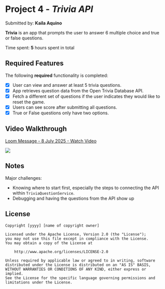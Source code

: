 # Project 4 - *Trivia API*

Submitted by: **Kaila Aquino**

**Trivia** is an app that prompts the user to answer 6 multiple choice and true or false questions.

Time spent: **5** hours spent in total

## Required Features

The following **required** functionality is completed:

- [X] User can view and answer at least 5 trivia questions.
- [X] App retrieves question data from the Open Trivia Database API.
- [X] Fetch a different set of questions if the user indicates they would like to reset the game.
- [X] Users can see score after submitting all questions.
- [x] True or False questions only have two options.

## Video Walkthrough
<div>
    <a href="https://www.loom.com/share/023036ff1fad4947a775459d8cd689b6">
      <p>Loom Message - 8 July 2025 - Watch Video</p>
    </a>
    <a href="https://www.loom.com/share/023036ff1fad4947a775459d8cd689b6">
      <img style="max-width:300px;" src="https://cdn.loom.com/sessions/thumbnails/023036ff1fad4947a775459d8cd689b6-99f03a2972e7758e-full-play.gif">
    </a>
  </div>


## Notes

Major challenges: 
* Knowing where to start first, especially the steps to connecting the API within `TriviaQuestionService`. 
* Debugging and having the questions from the API show up
  
## License

    Copyright [yyyy] [name of copyright owner]

    Licensed under the Apache License, Version 2.0 (the "License");
    you may not use this file except in compliance with the License.
    You may obtain a copy of the License at

        http://www.apache.org/licenses/LICENSE-2.0

    Unless required by applicable law or agreed to in writing, software
    distributed under the License is distributed on an "AS IS" BASIS,
    WITHOUT WARRANTIES OR CONDITIONS OF ANY KIND, either express or implied.
    See the License for the specific language governing permissions and
    limitations under the License.
